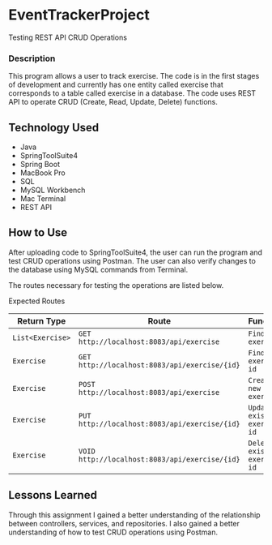 # EventTrackerProject
Testing REST API CRUD Operations

### Description
This program allows a user to track exercise. The code is in the first stages of development and currently has one entity called exercise that corresponds to a table called exercise in a database. The code uses REST API to operate CRUD (Create, Read, Update, Delete) functions.

## Technology Used
* Java
* SpringToolSuite4
* Spring Boot
* MacBook Pro
* SQL
* MySQL Workbench
* Mac Terminal
* REST API

## How to Use

After uploading code to SpringToolSuite4, the user can run the program and test CRUD operations using Postman. The user can also verify changes to the database using MySQL commands from Terminal.

The routes necessary for testing the operations are listed below.

Expected Routes

| Return Type       | Route                                         | Functionality                    |  
|-------------------|-----------------------------------------------|----------------------------------|
|`List<Exercise>`     |`GET   http://localhost:8083/api/exercise`        |`Find all exercises`                |
|`Exercise`          |`GET   http://localhost:8083/api/exercise/{id}`    |`Find one exercise by id`           |
|`Exercise`          |`POST  http://localhost:8083/api/exercise`    		|`Creates a new exercises`           |
|`Exercise`          |`PUT   http://localhost:8083/api/exercise/{id}`		|`Updates an existing exercise by id` |
|`Exercise`          |`VOID  http://localhost:8083/api/exercise/{id}`		|`Deletes an existing exercise by id` |

## Lessons Learned

Through this assignment I gained a better understanding of the relationship between controllers, services, and repositories. I also gained a better understanding of how to test CRUD operations using Postman.
